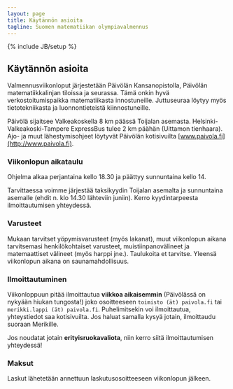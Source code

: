 ```yaml
---
layout: page
title: Käytännön asioita
tagline: Suomen matematiikan olympiavalmennus
---
```

{% include JB/setup %}


## Käytännön asioita

Valmennusviikonloput järjestetään Päivölän Kansanopistolla, Päivölän
matematiikkalinjan tiloissa ja seurassa. Tämä onkin hyvä
verkostoitumispaikka matematiikasta innostuneille. Juttuseuraa löytyy myös
tietotekniikasta ja luonnontieteistä kiinnostuneille.

Päivölä sijaitsee Valkeakoskella 8 km päässä Toijalan asemasta.
Helsinki-Valkeakoski-Tampere ExpressBus tulee 2 km päähän (Uittamon
tienhaara). Ajo- ja muut lähestymisohjeet löytyvät Päivölän kotisivuilta
[www.paivola.fi](http://www.paivola.fi).

### Viikonlopun aikataulu

Ohjelma alkaa perjantaina kello 18.30 ja päättyy sunnuntaina kello 14.

Tarvittaessa voimme järjestää taksikyydin Toijalan asemalta ja sunnuntaina
asemalle (ehdit n. klo 14.30 lähteviin juniin). Kerro kyydintarpeesta
ilmoittautumisen yhteydessä.

### Varusteet

Mukaan tarvitset yöpymisvarusteet (myös lakanat), muut viikonlopun aikana
tarvitsemasi henkilökohtaiset varusteet, muistiinpanovälineet ja
matemaattiset välineet (myös harppi jne.). Taulukoita et tarvitse. Yleensä
viikonlopun aikana on saunamahdollisuus.

### Ilmoittautuminen

Viikonloppuun pitää ilmoittautua **viikkoa aikaisemmin**
(Päivölässä on nykyään hiukan tungosta!) joko osoitteeseen
`toimisto (ät) paivola.fi` tai
`merikki.lappi (ät) paivola.fi`.
Puhelimitsekin voi ilmoittautua, yhteystiedot saa kotisivuilta. Jos haluat
samalla kysyä jotain, ilmoittaudu suoraan Merikille.

Jos noudatat jotain **erityisruokavaliota**, niin kerro siitä
ilmoittautumisen yhteydessä!

### Maksut

Laskut lähetetään annettuun laskutusosoitteeseen viikonlopun jälkeen.

